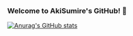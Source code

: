 ### Welcome to AkiSumire's GitHub! 👋

[![Anurag's GitHub stats](https://github-readme-stats.vercel.app/api?username=AkiSumire&show_icons=true)](https://github.com/anuraghazra/github-readme-stats)
<!--
**AkiSumire/AkiSumire** is a ✨ _special_ ✨ repository because its `README.md` (this file) appears on your GitHub profile.

Here are some ideas to get you started:

- 🔭 I’m currently working on ...
- 🌱 I’m currently learning ...
- 👯 I’m looking to collaborate on ...
- 🤔 I’m looking for help with ...
- 💬 Ask me about ...
- 📫 How to reach me: ...
- 😄 Pronouns: ...
- ⚡ Fun fact: ...
-->
